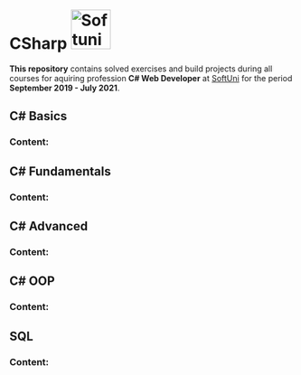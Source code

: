 # CSharp <img src="https://about.softuni.bg/Content/images/home-page/softuni-logo.svg" alt="Softuni Logo" maxweight="10" width="70" height="70" > 

**This repository** contains solved exercises and build projects during all courses for aquiring profession **C# Web Developer** at [SoftUni](https://softuni.bg/ "SoftUni") for the period **September 2019 - July 2021**.

## C# Basics
### Content:


## C# Fundamentals
### Content:

## C# Advanced
### Content:

## C# OOP
### Content:

## SQL
### Content:

